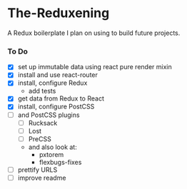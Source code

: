 # The-Reduxening
A Redux boilerplate I plan on using to build future projects.

### To Do
- [x] set up immutable data using react pure render mixin
- [x] install and use react-router
- [x] install, configure Redux
	- add tests
- [x] get data from Redux to React
- [x] install, configure PostCSS 
- [ ] and PostCSS plugins
	- [ ] Rucksack
	- [ ] Lost
	- [ ] PreCSS
	- and also look at: 
		- pxtorem
		- flexbugs-fixes
- [ ] prettify URLS
- [ ] improve readme